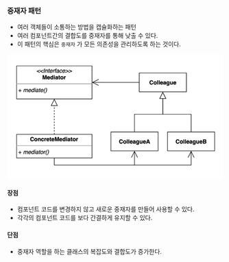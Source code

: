 ### 중재자 패턴

- 여러 객체들이 소통하는 방법을 캡슐화하는 패턴
- 여러 컴포넌트간의 결합도를 중재자를 통해 낮출 수 있다.
- 이 패턴의 핵심은 `중재자` 가 모든 의존성을 관리하도록 하는 것이다.

![img.png](img.png)

#### 장점

- 컴포넌트 코드를 변경하지 않고 새로운 중재자를 만들어 사용할 수 있다.
- 각각의 컴포넌트 코드를 보다 간결하게 유지할 수 있다.

#### 단점

- 중재자 역할을 하는 클래스의 복잡도와 결합도가 증가한다.

